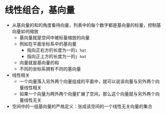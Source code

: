 # 线性组合，基向量

- 从基向量的和的角度看待向量，列表中的每个数字都是基向量的标量，控制基向量如何缩放
	- 基向量就是空间中被标量缩放的向量
	- 例如在平面坐标系中的基向量
		- 指向正右方的长度为一的`i hat`
		- 指向正上方的长度为一的`j hat`
	- 向量就是基向量的和
	- 不同的坐标系拥有不同的基向量
- 线性相关
	- 一个向量落入另外两个向量组成的平面中，就可以说该向量与另外两个向量线性相关
	- 如果一个向量为两外两个向量扩展了空间，那么这个向量就与另外两个向量线性无关
- 空间中的一组基向量的严格定义：张成该空间的一个线性无关向量的集合
